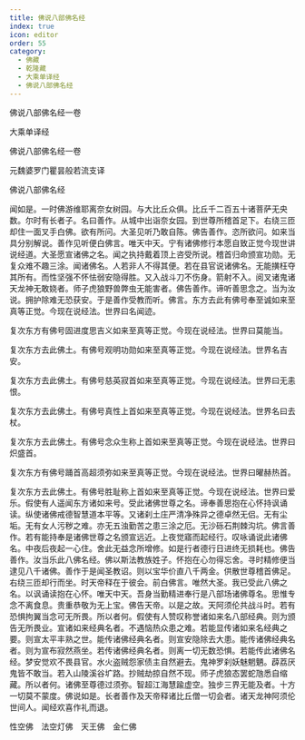 ```yaml
---
title: 佛说八部佛名经
index: true
icon: editor
order: 55
category:
  - 佛藏
  - 乾隆藏
  - 大乘单译经
  - 佛说八部佛名经
---
```


佛说八部佛名经一卷  

大乘单译经  

佛说八部佛名经一卷  

元魏婆罗门瞿昙般若流支译  

佛说八部佛名经  

闻如是。一时佛游维耶离奈女树园。与大比丘众俱。比丘千二百五十诸菩萨无央数。尔时有长者子。名曰善作。从城中出诣奈女园。到世尊所稽首足下。右绕三匝却住一面叉手白佛。欲有所问。大圣见听乃敢自陈。佛告善作。恣所欲问。如来当具分别解说。善作见听便白佛言。唯天中天。宁有诸佛修行本愿自致正觉今现世讲说经道。大圣愿宣诸佛之名。闻之执持戴着顶上咨受所说。稽首归命颁宣功勋。无复众难不趣三涂。闻诸佛名。人若非人不得其便。若在县官说诸佛名。无能撗枉夺其所有。而性坚强不怀怯弱安隐得胜。又入战斗刀不伤身。箭射不入。阅叉诸鬼诸天龙神无敢娆者。师子虎狼野兽弊虫无能害者。佛告善作。谛听善思念之。当为汝说。拥护除难无恐获安。于是善作受教而听。佛言。东方去此有佛号奉至诚如来至真等正觉。今现在说经法。世界曰名闻迹。  

复次东方有佛号固进度思吉义如来至真等正觉。今现在说经法。世界曰莫能当。  

复次东方去此佛土。有佛号观明功勋如来至真等正觉。今现在说经法。世界名吉安。  

复次东方去此佛土。有佛号慈英寂首如来至真等正觉。今现在说经法。世界曰无恚恨。  

复次东方去此佛土。有佛号真性上首如来至真等正觉。今现在说经法。世界名曰去杖。  

复次东方去此佛土。有佛号念众生称上首如来至真等正觉。今现在说经法。世界曰炽盛首。  

复次东方有佛号踊首高超须弥如来至真等正觉。今现在说经法。世界曰曜赫热首。  

复次东方去此佛土。有佛号胜耻称上首如来至真等正觉。今现在说经法。世界曰爱乐。假使有人遥闻东方诸如来号。受此诸佛世尊之名。谛奉善思抱在心怀持讽诵读。纵使诸佛戒德智慧道本平等。又诸刹土庄严清净殊异之德卓然无侣。无有尘垢。无有女人污秽之难。亦无五浊勤苦之患三涂之厄。无沙砾石荆棘沟坑。佛言善作。若有能持奉是诸佛世尊之名颁宣远近。上夜觉寤而起经行。叹咏诵说此诸佛名。中夜后夜起一心住。舍此无益念所增修。如是行者德行日进终无损耗也。佛告善作。汝当乐此八佛名经。佛以斯法教族姓子。怀抱在心勿得忘舍。寻时精修便当逮见八千诸佛。善作于是闻圣教诏。则以宝华价直八千两金。供散世尊稽首佛足。右绕三匝却行而坐。时天帝释在于彼会。前白佛言。唯然大圣。我已受此八佛之名。以讽诵读抱在心怀。唯天中天。吾身当勤精进奉行是八部场诸佛尊名。思惟专念不离食息。贵重恭敬为无上宝。佛告天帝。以是之故。天阿须伦共战斗时。若有恐惧拘翼当念可无所畏。所以者何。假使有人赞叹称誉诸如来名八部经典。则为颁告无所畏业。宣诸如来经典名者。不遇恼热众患之难。若能显传诸如来名经典之要。则宣太平丰熟之世。能传诸佛经典名者。则宣安隐除去大患。能传诸佛经典名者。则为宣布寂然燕坐。若传诸佛经典名者。则离一切无数恐惧。若能传此诸佛名经。梦安觉欢不畏县官。水火盗贼怨家债主自然避去。鬼神罗刹妖魅魍魉。薜荔厌鬼皆不敢当。若入山陵溪谷圹路。抄贼劫掠自然不现。师子虎狼态罢蛇虺悉自缩藏。所以者何。诸佛至尊德过须弥。智超江海慧踰虚空。独步三界无能及者。十方一切莫不蒙度。佛说如是。长者善作及天帝释诸比丘僧一切会者。诸天龙神阿须伦世间人。闻经欢喜作礼而退。  

性空佛　法空灯佛　天王佛　金仁佛  
